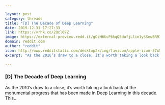 ```yaml
---

layout: post
category: threads
title: "[D] The Decade of Deep Learning"
date: 2019-12-31 17:27:33
link: https://vrhk.co/2Qcl07Z
image: https://external-preview.redd.it/gOzH6UuP6kqQ5dufjLlin1ySSew8R9IAFeFr-6o3fsU.jpg?width=345&height=180.628272251&auto=webp&s=77658314a53d992e089ab21e5122c8b5a314a7b9
domain: reddit.com
author: "reddit"
icon: http://www.redditstatic.com/desktop2x/img/favicon/apple-icon-57x57.png
excerpt: "As the 2010’s draw to a close, it’s worth taking a look back at the monumental progress that has been made in Deep Learning in this decade. This..."

---
```


### [D] The Decade of Deep Learning

As the 2010’s draw to a close, it’s worth taking a look back at the monumental progress that has been made in Deep Learning in this decade. This...